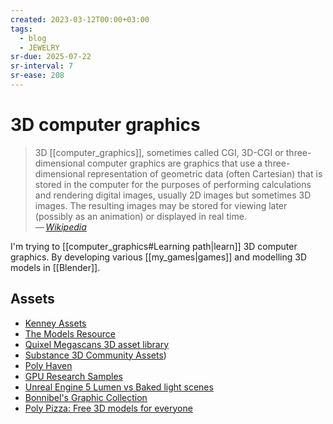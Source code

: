 ```yaml
---
created: 2023-03-12T00:00+03:00
tags:
  - blog
  - JEWELRY
sr-due: 2025-07-22
sr-interval: 7
sr-ease: 208
---
```


# 3D computer graphics

> 3D [[computer_graphics]], sometimes called CGI, 3D-CGI or three-dimensional computer graphics are graphics that use a three-dimensional representation of geometric data (often Cartesian) that is stored in the computer for the purposes of performing calculations and rendering digital images, usually 2D images but sometimes 3D images. The resulting images may be stored for viewing later (possibly as an animation) or displayed in real time.\
> — <cite>[Wikipedia](https://en.wikipedia.org/wiki/3D_computer_graphics)</cite>

I'm trying to [[computer_graphics#Learning path|learn]] 3D computer graphics. By developing various [[my_games|games]] and modelling 3D models in [[Blender]].

## Assets

- [Kenney Assets](https://www.kenney.nl/assets)
- [The Models Resource](https://www.models-resource.com/)
- [Quixel Megascans 3D asset library](https://quixel.com/megascans)
- [Substance 3D Community Assets](https://substance3d.adobe.com/community-assets?assetType=substanceMaterial))
- [Poly Haven](https://polyhaven.com/)
- [GPU Research Samples](https://www.intel.com/content/www/us/en/developer/topic-technology/graphics-research/samples.html)
- [Unreal Engine 5 Lumen vs Baked light scenes](https://unreal.shop/models/unreal-engine-5.-free-two-scenes.-lumen-vs-baked-light)
- [Bonnibel's Graphic Collection](https://graphic.neocities.org/directory)
- [Poly Pizza: Free 3D models for everyone](https://poly.pizza/)
